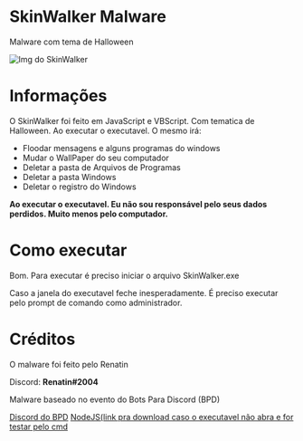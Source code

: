 # SkinWalker Malware
Malware com tema de Halloween

![Img do SkinWalker](https://lh3.googleusercontent.com/5f7WA5Dio_zlmA_Iu0Wt0dA_Qd8BYlkt8IQ0n6ZpPTO7bewpl7H6qOF3oiCNHRpDumEkh-Q=s165)

# Informações
O SkinWalker foi feito em JavaScript e VBScript. Com tematica de Halloween.
Ao executar o executavel. O mesmo irá:
* Floodar mensagens e alguns programas do windows
* Mudar o WallPaper do seu computador
* Deletar a pasta de Arquivos de Programas
* Deletar a pasta Windows
* Deletar o registro do Windows

**Ao executar o executavel. Eu não sou responsável pelo seus dados perdidos. Muito menos pelo computador.**

# Como executar
Bom. Para executar é preciso iniciar o arquivo SkinWalker.exe

Caso a janela do executavel feche inesperadamente. É preciso executar pelo prompt de comando como administrador.

# Créditos
O malware foi feito pelo Renatin

Discord: **Renatin#2004**

Malware baseado no evento do Bots Para Discord (BPD)

[Discord do BPD](https://discord.gg/U6kTg2t)
[NodeJS(link pra download caso o executavel não abra e for testar pelo cmd](https://nodejs.org/dist/v12.19.0/node-v12.19.0-x64.msi)
